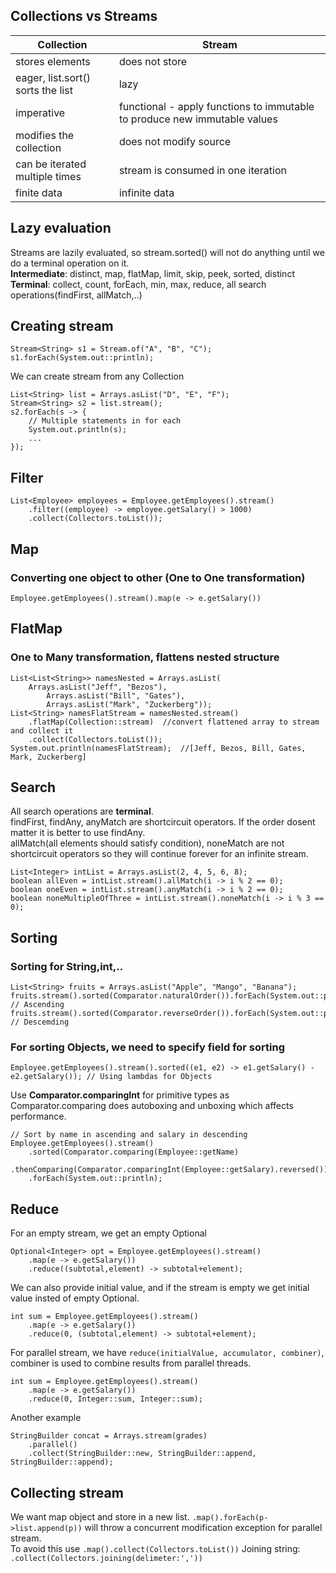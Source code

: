 ## Collections vs Streams
| Collection | Stream |
| --- | --- |
| stores elements | does not store |
| eager, list.sort() sorts the list | lazy |
| imperative | functional - apply functions to immutable to produce new immutable values |
| modifies the collection | does not modify source |
| can be iterated multiple times | stream is consumed in one iteration |
| finite data | infinite data |

## Lazy evaluation
Streams are lazily evaluated, so stream.sorted() will not do anything until we do a terminal operation on it.</br>
**Intermediate**: distinct, map, flatMap, limit, skip, peek, sorted, distinct</br>
**Terminal**: collect, count, forEach, min, max, reduce, all search operations(findFirst, allMatch,..)

## Creating stream
```
Stream<String> s1 = Stream.of("A", "B", "C");
s1.forEach(System.out::println);
```
We can create stream from any Collection
```
List<String> list = Arrays.asList("D", "E", "F");
Stream<String> s2 = list.stream();
s2.forEach(s -> {
	// Multiple statements in for each
	System.out.println(s);
	...
});
```

## Filter
```
List<Employee> employees = Employee.getEmployees().stream()
	.filter((employee) -> employee.getSalary() > 1000)
	.collect(Collectors.toList());
```

## Map
### Converting one object to other (One to One transformation)
```
Employee.getEmployees().stream().map(e -> e.getSalary())
```

## FlatMap
### One to Many transformation, flattens nested structure
```
List<List<String>> namesNested = Arrays.asList( 
	Arrays.asList("Jeff", "Bezos"), 
    	Arrays.asList("Bill", "Gates"), 
    	Arrays.asList("Mark", "Zuckerberg"));
List<String> namesFlatStream = namesNested.stream()
	.flatMap(Collection::stream)  //convert flattened array to stream and collect it
	.collect(Collectors.toList());
System.out.println(namesFlatStream);  //[Jeff, Bezos, Bill, Gates, Mark, Zuckerberg]
```

## Search
All search operations are **terminal**.</br>
findFirst, findAny, anyMatch are shortcircuit operators. If the order dosent matter it is better to use findAny.</br>
allMatch(all elements should satisfy condition), noneMatch are not shortcircuit operators so they will continue forever for an infinite stream.
```
List<Integer> intList = Arrays.asList(2, 4, 5, 6, 8);
boolean allEven = intList.stream().allMatch(i -> i % 2 == 0);
boolean oneEven = intList.stream().anyMatch(i -> i % 2 == 0);
boolean noneMultipleOfThree = intList.stream().noneMatch(i -> i % 3 == 0);
```

## Sorting
### Sorting for String,int,..
```
List<String> fruits = Arrays.asList("Apple", "Mango", "Banana");
fruits.stream().sorted(Comparator.naturalOrder()).forEach(System.out::println); // Ascending
fruits.stream().sorted(Comparator.reverseOrder()).forEach(System.out::println); // Descemding
```
### For sorting Objects, we need to specify field for sorting
```
Employee.getEmployees().stream().sorted((e1, e2) -> e1.getSalary() - e2.getSalary()); // Using lambdas for Objects
```
Use **Comparator.comparingInt** for primitive types as Comparator.comparing does autoboxing and unboxing which affects performance.
```
// Sort by name in ascending and salary in descending
Employee.getEmployees().stream()
	.sorted(Comparator.comparing(Employee::getName)
	.thenComparing(Comparator.comparingInt(Employee::getSalary).reversed()))
	.forEach(System.out::println);
```

## Reduce
For an empty stream, we get an empty Optional
```
Optional<Integer> opt = Employee.getEmployees().stream()
	.map(e -> e.getSalary())
	.reduce((subtotal,element) -> subtotal+element);
```
We can also provide initial value, and if the stream is empty we get initial value insted of empty Optional.
```
int sum = Employee.getEmployees().stream()
	.map(e -> e.getSalary())
	.reduce(0, (subtotal,element) -> subtotal+element);
```
For parallel stream, we have ```reduce(initialValue, accumulator, combiner)```, combiner is used to combine results from parallel threads.
```
int sum = Employee.getEmployees().stream()
	.map(e -> e.getSalary())
	.reduce(0, Integer::sum, Integer::sum);
```
Another example
```
StringBuilder concat = Arrays.stream(grades)
	.parallel()
    .collect(StringBuilder::new, StringBuilder::append, StringBuilder::append);
```

## Collecting stream
We want map object and store in a new list.
```.map().forEach(p->list.append(p))``` will throw a concurrent modification exception for parallel stream.</br>
To avoid this use
```.map().collect(Collectors.toList())```
Joining string: ```.collect(Collectors.joining(delimeter:','))```




